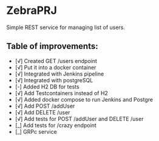 # ZebraPRJ
Simple REST service for managing list of users.
## Table of improvements:
- [√] Created GET /users endpoint
- [√] Put it into a docker container
- [√] Integrated with Jenkins pipeline
- [√] Integrated with postgreSQL
- [-] Added H2 DB for tests
- [√] Add Testcontainers instead of H2
- [√] Added docker compose to run Jenkins and Postgre
- [√] Add POST /addUser
- [√] Add DELETE /user
- [√] Add tests for POST /addUser and DELETE /user
- [_] Add tests for /crazy endpoint
- [_] GRPc service
